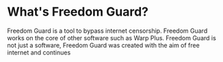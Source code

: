 # What's Freedom Guard?
Freedom Guard is a tool to bypass internet censorship.    Freedom Guard works on the core of other software such as Warp Plus.    Freedom Guard is not just a software, Freedom Guard was created with the aim of free internet and continues
